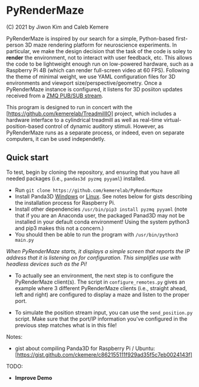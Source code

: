 # PyRenderMaze

(C) 2021 by Jiwon Kim and Caleb Kemere

PyRenderMaze is inspired by our search for a simple, Python-based first-person 3D maze rendering platform for neuroscience
experiments. In particular, we make the design decision that the task of the code is soley to **render** the environment, 
not to interact with user  feedback, etc. This allows the code to be lightweight enough run on low-powered hardware, such 
as a Raspberry Pi 4B (which can render full-screen video at 60 FPS).  Following the theme of minimal weight, we use YAML 
configuration files for 3D environments and viewport size/perspective/geometry. Once a PyRenderMaze instance is configured, 
it listens for 3D posiiton updates received from a  [ZMQ PUB/SUB stream](https://learning-0mq-with-pyzmq.readthedocs.io/en/latest/pyzmq/patterns/pubsub.html).

This program is designed to run in concert with the [https://github.com/kemerelab/TreadmillIO] project, which includes
a hardware interface to a cylindrical treadmill as well as real-time virtual-position-based control of dynamic auditory
stimuli. However, as PyRenderMaze runs as a separate process, or indeed, even on separate computers, it can be used independetly. 

## Quick start
To test, begin by cloning the repository, and ensuring that you have all needed packages (i.e., `pandas3d pyzmq pyyaml`) installed. 
+ Run `git clone https://github.com/kemerelab/PyRenderMaze`
+ Install Panda3D [Windpws](https://docs.panda3d.org/1.10/python/introduction/installation-windows) or 
   [Linux](https://docs.panda3d.org/1.10/python/introduction/installation-linux). See notes below for gists describing the installation process for Raspberry Pi. 
+ Install other dependencies `/usr/bin/pip3 install pyzmq pyyaml` (note that if you are an Anaconda user, the packaged Panad3D may not be installed in your default conda environment! Using the system python3 and pip3 makes this not a concern.)
+ You should then be able to run the program with `/usr/bin/python3 main.py`

_When PyRenderMaze starts, it displays a simple screen that reports the IP address that it is listening on for configuration.
This simplifies use with headless devices such as the Pi!_

+ To actually see an environment, the next step is to configure the PyRenderMaze client(s). The script in `configure_remotes.py`
  gives an example where 3 different PyRenderMaze clients (i.e., straight ahead, left and right) are configured to display a 
  maze and listen to the proper port. 
  
+ To simulate the position stream input, you can use the `send_position.py` script. Make sure that the port/IP information you've
  configured in the previous step matches what is in this file!

Notes:
+ gist about compiling Panda3D for Raspberry Pi / Ubuntu: [https://gist.github.com/ckemere/c862155111f929ad35f5c7eb0024143f] 


TODO:
+ **Improve Demo**
